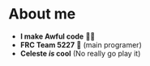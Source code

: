 # About me
- __I make Awful code__ 🧑‍💻
- __FRC Team 5227__ 🤖 (main programer)
- __Celeste *is* cool__ (No really go play it)

<!---
Celesteisscool/Celesteisscool is a ✨ special ✨ repository because its `README.md` (this file) appears on your GitHub profile.
You can click the Preview link to take a look at your changes.
--->
